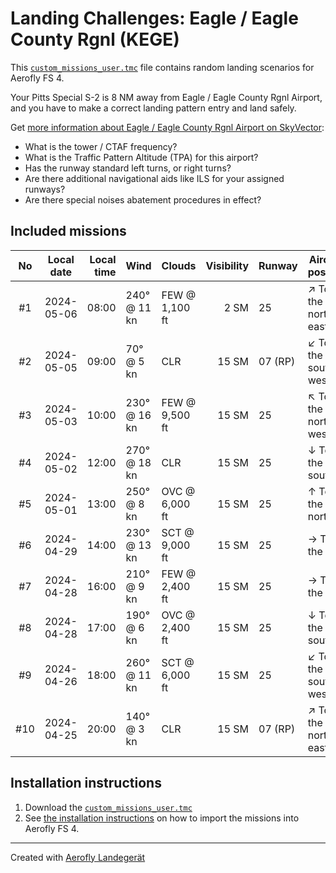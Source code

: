 # Landing Challenges: Eagle / Eagle County Rgnl (KEGE)

This [`custom_missions_user.tmc`](./custom_missions_user.tmc) file contains random landing scenarios for Aerofly FS 4.

Your Pitts Special S-2 is 8 NM away from Eagle / Eagle County Rgnl Airport, and you have to make a correct landing pattern entry and land safely.

Get [more information about Eagle / Eagle County Rgnl Airport on SkyVector](https://skyvector.com/airport/KEGE):

- What is the tower / CTAF frequency?
- What is the Traffic Pattern Altitude (TPA) for this airport?
- Has the runway standard left turns, or right turns?
- Are there additional navigational aids like ILS for your assigned runways?
- Are there special noises abatement procedures in effect?

## Included missions

| No  | Local date | Local time | Wind         | Clouds          | Visibility | Runway  | Aircraft position   |
| :-: | ---------- | ---------: | ------------ | --------------- | ---------: | ------- | ------------------- |
| #1  | 2024-05-06 |      08:00 | 240° @ 11 kn | FEW @  1,100 ft |       2 SM | 25      | ↗ To the north-east |
| #2  | 2024-05-05 |      09:00 |  70° @  5 kn | CLR             |      15 SM | 07 (RP) | ↙ To the south-west |
| #3  | 2024-05-03 |      10:00 | 230° @ 16 kn | FEW @  9,500 ft |      15 SM | 25      | ↖ To the north-west |
| #4  | 2024-05-02 |      12:00 | 270° @ 18 kn | CLR             |      15 SM | 25      | ↓ To the south      |
| #5  | 2024-05-01 |      13:00 | 250° @  8 kn | OVC @  6,000 ft |      15 SM | 25      | ↑ To the north      |
| #6  | 2024-04-29 |      14:00 | 230° @ 13 kn | SCT @  9,000 ft |      15 SM | 25      | → To the east       |
| #7  | 2024-04-28 |      16:00 | 210° @  9 kn | FEW @  2,400 ft |      15 SM | 25      | → To the east       |
| #8  | 2024-04-28 |      17:00 | 190° @  6 kn | OVC @  2,400 ft |      15 SM | 25      | ↓ To the south      |
| #9  | 2024-04-26 |      18:00 | 260° @ 11 kn | SCT @  6,000 ft |      15 SM | 25      | ↙ To the south-west |
| #10 | 2024-04-25 |      20:00 | 140° @  3 kn | CLR             |      15 SM | 07 (RP) | ↗ To the north-east |
## Installation instructions

1. Download the [`custom_missions_user.tmc`](./custom_missions_user.tmc)
2. See [the installation instructions](https://fboes.github.io/aerofly-missions/docs/generic-installation.html) on how to import the missions into Aerofly FS 4.


---

Created with [Aerofly Landegerät](https://github.com/fboes/aerofly-patterns)
